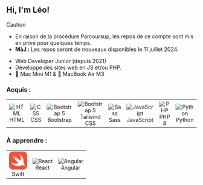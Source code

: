 ## Hi, I'm Léo!

> [!CAUTION] 
> 
> - En raison de la procédure Parcoursup, les repos de ce compte sont mis en privé pour quelques temps.
> - **MàJ :** Les repos seront de nouveaux disponibles le 11 juillet 2024.
> 

- Web Developer Junior (depuis 2021)<br>
- Développe des sites web en JS et/ou PHP.<br>
-  Mac Mini M1 &  MacBook Air M3<br>

<h3>Acquis :</h3>
<table style="width=100%">
  <tr>
    <td align="center" width="auto">
        <img src="https://upload.wikimedia.org/wikipedia/commons/thumb/8/80/HTML5_logo_resized.svg/1200px-HTML5_logo_resized.svg.png" width="48" height="" alt="HTML" />
      <br>HTML
    </td>
    <td align="center" width="auto">
        <img src="https://upload.wikimedia.org/wikipedia/commons/thumb/d/d5/CSS3_logo_and_wordmark.svg/1452px-CSS3_logo_and_wordmark.svg.png" width="48" height="" alt="CSS" />
      <br>CSS
    </td>
    <td align="center" width="auto">
        <img src="https://upload.wikimedia.org/wikipedia/commons/thumb/b/b2/Bootstrap_logo.svg/512px-Bootstrap_logo.svg.png" width="48" height="" alt="Bootstrap 5"/>
      </a>
      <br>Bootstrap
    </td>
    <td align="center" width="auto">
        <img src="https://upload.wikimedia.org/wikipedia/commons/thumb/d/d5/Tailwind_CSS_Logo.svg/1024px-Tailwind_CSS_Logo.svg.png?20230715030042" width="48" height="" alt="Bootstrap 5"/>
      </a>
      <br>Tailwind CSS
    </td>
    <td align="center" width="auto">
        <img src="https://upload.wikimedia.org/wikipedia/commons/thumb/9/96/Sass_Logo_Color.svg/1280px-Sass_Logo_Color.svg.png" width="48" height="" alt="Sass" />
      <br>Sass
    </td>
    <td align="center" width="auto">
        <img src="https://upload.wikimedia.org/wikipedia/commons/thumb/6/6a/JavaScript-logo.png/600px-JavaScript-logo.png" width="48" height="48" alt="JavaScript" />
      <br>JavaScript
    </td>
    <td align="center" width="auto">
    <img src="https://upload.wikimedia.org/wikipedia/commons/thumb/3/31/Webysther_20160423_-_Elephpant.svg/2880px-Webysther_20160423_-_Elephpant.svg.png" width="48" height="" alt="PHP" />
      <br>PHP 8
    </td>
    <td align="center" width="auto">
        <img src="https://upload.wikimedia.org/wikipedia/commons/thumb/c/c3/Python-logo-notext.svg/640px-Python-logo-notext.svg.png" width="48" height="" alt="Python" />
      <br>Python
    </td>
  </tr>
  <tr>
  </tr>
</table>

<h3>À apprendre :</h3>
<table>
  <tr>
    <td align="center" width="auto">
        <img src="https://github.com/LeoL456/LeoL456/blob/main/Swift_logo_color.svg" width="48" height="" alt="Swift" />
      <br>Swift
    </td>
    <td align="center" width="auto">
        <img src="https://upload.wikimedia.org/wikipedia/commons/thumb/a/a7/React-icon.svg/langfr-2560px-React-icon.svg.png" width="48" height="" alt="React" />
      <br>React
    </td>
       <td align="center" width="auto">
        <img src="https://upload.wikimedia.org/wikipedia/commons/thumb/c/cf/Angular_full_color_logo.svg/langfr-2560px-Angular_full_color_logo.svg.png" width="48" height="48" alt="Angular" />
      <br>Angular
    </td>

  </tr>
  <tr>
  </tr>
</table>

<!---
LeoL456/LeoL456 is a ✨ special ✨ repository because its `README.md` (this file) appears on your GitHub profile.
You can click the Preview link to take a look at your changes.
--->
